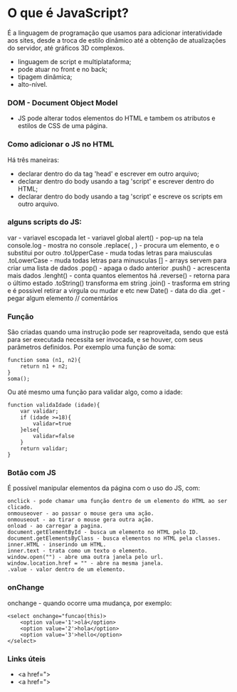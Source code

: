# O que é JavaScript?
É a linguagem de programação que usamos para adicionar interatividade aos sites, desde a troca de estilo dinâmico até a obtenção de atualizações do servidor, até gráficos 3D complexos. 

- linguagem de script e multiplataforma;
- pode atuar no front e no back;
- tipagem dinâmica;
- alto-nível.

### DOM - Document Object Model 
- JS pode alterar todos elementos do HTML e tambem os atributos e estilos de CSS de uma página.

### Como adicionar o JS no HTML
Há três maneiras:

- declarar dentro do da tag 'head' e escrever em outro arquivo;
- declarar dentro do body usando a tag 'script' e escrever dentro do HTML;
- declarar dentro do body usando a tag 'script' e escreve os scripts em outro arquivo. 

### alguns scripts do JS:

var - variavel escopada
let - variavel global
alert() - pop-up na tela
console.log - mostra no console
.replace( , ) - procura um elemento, e o substitui por outro
.toUpperCase - muda todas letras para maiusculas
.toLowerCase - muda todas letras para minusculas
[] - arrays servem para criar uma lista de dados
.pop() - apaga o dado anterior
.push() - acrescenta mais dados
.lenght() - conta quantos elementos há
.reverse() - retorna para o último estado
.toString() transforma em string
.join() - trasforma em string e é possivel retirar a virgula ou mudar e etc
new Date() - data do dia
.get - pegar algum elemento
// comentários

### Função
São criadas quando uma instrução pode ser reaproveitada, sendo que está para ser executada necessita ser invocada, e se houver, com seus parâmetros definidos. Por exemplo uma função de soma:

    function soma (n1, n2){
        return n1 + n2;
    }
    soma();

Ou até mesmo uma função para validar algo, como a idade:

    function validaIdade (idade){
        var validar;
        if (idade >=18){
            validar=true
        }else{
            validar=false        
        }
        return validar;
    }


### Botão com JS
É possível manipular elementos da página com o uso do JS, com:

    onclick - pode chamar uma função dentro de um elemento do HTML ao ser clicado.
    onmouseover - ao passar o mouse gera uma ação.
    onmouseout - ao tirar o mouse gera outra ação.
    onload - ao carregar a pagina.
    document.getElementById - busca um elemento no HTML pelo ID.
    document.getElementsByClass - busca elementos no HTML pela classes.
    inner.HTML - inserindo um HTML.
    inner.text - trata como um texto o elemento.
    window.open("") - abre uma outra janela pelo url.
    window.location.href = "" - abre na mesma janela.
    .value - valor dentro de um elemento.

### onChange
onchange - quando ocorre uma mudança, por exemplo:

    <select onchange="funcao(this)>
        <option value='1'>olá</option>
        <option value='2'>hola</option>
        <option value='3'>hello</option>
    </select>
### Links úteis

* <a href="></a>
* <a href="></a>